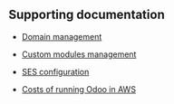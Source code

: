 ## Supporting documentation

- [Domain management](./docs/domain_management.md)

- [Custom modules management](./docs/custom_modules_management.md)

- [SES configuration](./docs/ses_as_mail_gateway)

- [Costs of running Odoo in AWS](./docs/costs.md)
